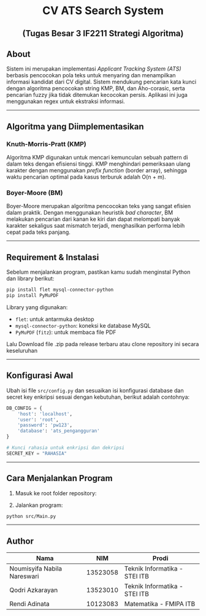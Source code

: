 <div align="center">
<h1>CV ATS Search System</h1>
<h2>(Tugas Besar 3 IF2211 Strategi Algoritma)</h2>
</div>

## About
Sistem ini merupakan implementasi *Applicant Tracking System (ATS)* berbasis pencocokan pola teks untuk menyaring dan menampilkan informasi kandidat dari CV digital. Sistem mendukung pencarian kata kunci dengan algoritma pencocokan string KMP, BM, dan Aho-corasic, serta pencarian fuzzy jika tidak ditemukan kecocokan persis. Aplikasi ini juga menggunakan regex untuk ekstraksi informasi.

---

## Algoritma yang Diimplementasikan

### Knuth-Morris-Pratt (KMP)
Algoritma KMP digunakan untuk mencari kemunculan sebuah pattern di dalam teks dengan efisiensi tinggi. KMP menghindari pemeriksaan ulang karakter dengan menggunakan *prefix function* (border array), sehingga waktu pencarian optimal pada kasus terburuk adalah O(n + m).

### Boyer-Moore (BM)
Boyer-Moore merupakan algoritma pencocokan teks yang sangat efisien dalam praktik. Dengan menggunakan heuristik *bad character*, BM melakukan pencarian dari kanan ke kiri dan dapat melompati banyak karakter sekaligus saat mismatch terjadi, menghasilkan performa lebih cepat pada teks panjang.

---

## Requirement & Instalasi

Sebelum menjalankan program, pastikan kamu sudah menginstal Python dan library berikut:

```bash
pip install flet mysql-connector-python
pip install PyMuPDF
```

Library yang digunakan:
- `flet`: untuk antarmuka desktop
- `mysql-connector-python`: koneksi ke database MySQL
- `PyMuPDF` (`fitz`): untuk membaca file PDF


Lalu Download file .zip pada release terbaru atau clone repository ini secara keseluruhan

---

## Konfigurasi Awal

Ubah isi file `src/config.py` dan sesuaikan isi konfigurasi database dan secret key enkripsi sesuai dengan kebutuhan, berikut adalah contohnya:

```python
DB_CONFIG = {
    'host': 'localhost',
    'user': 'root',
    'password': 'pw123',
    'database': 'ats_pengangguran'
}

# Kunci rahasia untuk enkripsi dan dekripsi
SECRET_KEY = "RAHASIA"
```
---

## Cara Menjalankan Program

1. Masuk ke root folder repository:

2. Jalankan program:
```bash
python src/Main.py
```

---

## Author

| Nama                          | NIM       | Prodi                  |
|-------------------------------|-----------|-------------------------|
| Noumisyifa Nabila Nareswari   | 13523058  | Teknik Informatika - STEI ITB |
| Qodri Azkarayan               | 13523010  | Teknik Informatika - STEI ITB |
| Rendi Adinata                 | 10123083  | Matematika - FMIPA ITB |

